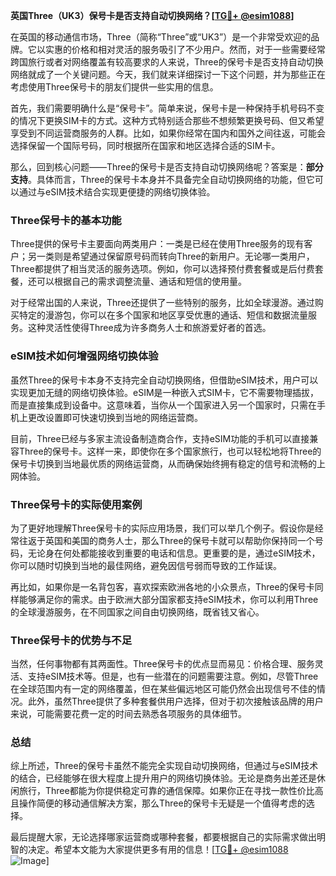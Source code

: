 **英国Three（UK3）保号卡是否支持自动切换网络？[[TG💪+ @esim1088](https://t.me/s/esim1088)]**

在英国的移动通信市场，Three（简称“Three”或“UK3”）是一个非常受欢迎的品牌。它以实惠的价格和相对灵活的服务吸引了不少用户。然而，对于一些需要经常跨国旅行或者对网络覆盖有较高要求的人来说，Three的保号卡是否支持自动切换网络就成了一个关键问题。今天，我们就来详细探讨一下这个问题，并为那些正在考虑使用Three保号卡的朋友们提供一些实用的信息。

首先，我们需要明确什么是“保号卡”。简单来说，保号卡是一种保持手机号码不变的情况下更换SIM卡的方式。这种方式特别适合那些不想频繁更换号码、但又希望享受到不同运营商服务的人群。比如，如果你经常在国内和国外之间往返，可能会选择保留一个国际号码，同时根据所在国家和地区选择合适的SIM卡。

那么，回到核心问题——Three的保号卡是否支持自动切换网络呢？答案是：**部分支持**。具体而言，Three的保号卡本身并不具备完全自动切换网络的功能，但它可以通过与eSIM技术结合实现更便捷的网络切换体验。

### Three保号卡的基本功能

Three提供的保号卡主要面向两类用户：一类是已经在使用Three服务的现有客户；另一类则是希望通过保留原号码而转向Three的新用户。无论哪一类用户，Three都提供了相当灵活的服务选项。例如，你可以选择预付费套餐或是后付费套餐，还可以根据自己的需求调整流量、通话和短信的使用量。

对于经常出国的人来说，Three还提供了一些特别的服务，比如全球漫游。通过购买特定的漫游包，你可以在多个国家和地区享受优惠的通话、短信和数据流量服务。这种灵活性使得Three成为许多商务人士和旅游爱好者的首选。

### eSIM技术如何增强网络切换体验

虽然Three的保号卡本身不支持完全自动切换网络，但借助eSIM技术，用户可以实现更加无缝的网络切换体验。eSIM是一种嵌入式SIM卡，它不需要物理插拔，而是直接集成到设备中。这意味着，当你从一个国家进入另一个国家时，只需在手机上更改设置即可快速切换到当地的网络运营商。

目前，Three已经与多家主流设备制造商合作，支持eSIM功能的手机可以直接兼容Three的保号卡。这样一来，即使你在多个国家旅行，也可以轻松地将Three的保号卡切换到当地最优质的网络运营商，从而确保始终拥有稳定的信号和流畅的上网体验。

### Three保号卡的实际使用案例

为了更好地理解Three保号卡的实际应用场景，我们可以举几个例子。假设你是经常往返于英国和美国的商务人士，那么Three的保号卡就可以帮助你保持同一个号码，无论身在何处都能接收到重要的电话和信息。更重要的是，通过eSIM技术，你可以随时切换到当地的最佳网络，避免因信号弱而导致的工作延误。

再比如，如果你是一名背包客，喜欢探索欧洲各地的小众景点，Three的保号卡同样能够满足你的需求。由于欧洲大部分国家都支持eSIM技术，你可以利用Three的全球漫游服务，在不同国家之间自由切换网络，既省钱又省心。

### Three保号卡的优势与不足

当然，任何事物都有其两面性。Three保号卡的优点显而易见：价格合理、服务灵活、支持eSIM技术等。但是，也有一些潜在的问题需要注意。例如，尽管Three在全球范围内有一定的网络覆盖，但在某些偏远地区可能仍然会出现信号不佳的情况。此外，虽然Three提供了多种套餐供用户选择，但对于初次接触该品牌的用户来说，可能需要花费一定的时间去熟悉各项服务的具体细节。

### 总结

综上所述，Three的保号卡虽然不能完全实现自动切换网络，但通过与eSIM技术的结合，已经能够在很大程度上提升用户的网络切换体验。无论是商务出差还是休闲旅行，Three都能为你提供稳定可靠的通信保障。如果你正在寻找一款性价比高且操作简便的移动通信解决方案，那么Three的保号卡无疑是一个值得考虑的选择。

最后提醒大家，无论选择哪家运营商或哪种套餐，都要根据自己的实际需求做出明智的决定。希望本文能为大家提供更多有用的信息！[[TG💪+ @esim1088](https://t.me/s/esim1088) ![Image](https://i.postimg.cc/4NQfJmqS/Snipaste-2025-05-13-00-14-12.png)]